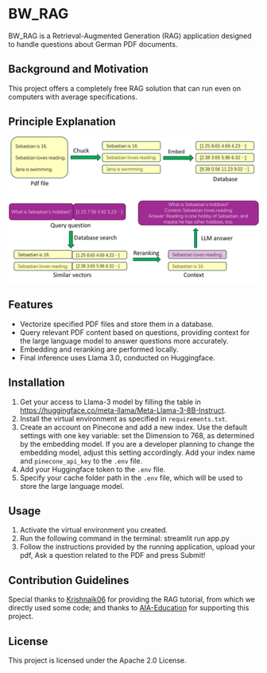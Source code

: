 # BW_RAG

BW_RAG is a Retrieval-Augmented Generation (RAG) application designed to handle questions about German PDF documents.

## Background and Motivation

This project offers a completely free RAG solution that can run even on computers with average specifications.

## Principle Explanation

![Principle Explanation](Principle.png)

## Features

- Vectorize specified PDF files and store them in a database.
- Query relevant PDF content based on questions, providing context for the large language model to answer questions more accurately.
- Embedding and reranking are performed locally.
- Final inference uses Llama 3.0, conducted on Huggingface.

## Installation

1. Get your access to Llama-3 model by filling the table in https://huggingface.co/meta-llama/Meta-Llama-3-8B-Instruct.
2. Install the virtual environment as specified in `requirements.txt`.
3. Create an account on Pinecone and add a new index. Use the default settings with one key variable: set the Dimension to 768, as determined by the embedding model. If you are a developer planning to change the embedding model, adjust this setting accordingly. Add your index name and `pinecone_api_key` to the `.env` file.
4. Add your Huggingface token to the `.env` file.
5. Specify your cache folder path in the `.env` file, which will be used to store the large language model.

## Usage

1. Activate the virtual environment you created.
2. Run the following command in the terminal: streamlit run app.py
3. Follow the instructions provided by the running application, upload your pdf, Ask a question related to the PDF and press Submit!

## Contribution Guidelines

Special thanks to [Krishnaik06](https://github.com/krishnaik06/Complete-Langchain-Tutorials) for providing the RAG tutorial, from which we directly used some code; and thanks to [AIA-Education](https://www.aia-edu.de/) for supporting this project.

## License

This project is licensed under the Apache 2.0 License.
